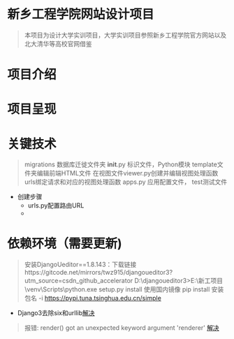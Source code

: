 # 新乡工程学院网站设计项目
> 本项目为设计大学实训项目，大学实训项目参照新乡工程学院官方网站以及北大清华等高校官网借鉴

# 项目介绍

# 项目呈现

# 关键技术
> migrations 数据库迁徙文件夹
> __init__.py 标识文件，Python模块
> template文件夹编辑前端HTML文件
> 在视图文件viewer.py创建并编辑视图处理函数
> urls绑定请求和对应的视图处理函数
> apps.py 应用配置文件，
> test测试文件
* 创建步骤
    * urls.py配置路由URL
    * 



# 依赖环境（需要更新)
> 安装DjangoUeditor==1.8.143：下载链接https://gitcode.net/mirrors/twz915/djangoueditor3?utm_source=csdn_github_accelerator
> D:\djangoueditor3>E:\新工项目\venv\Scripts\python.exe setup.py install
> 使用国内镜像 pip install 安装包名 -i https://pypi.tuna.tsinghua.edu.cn/simple
> 
* Django3去除six和urllib[解决](https://blog.csdn.net/zhch1979/article/details/104684122/)
> 报错: render() got an unexpected keyword argument 'renderer' [解决](https://www.jianshu.com/p/02cbb1b96c8f)